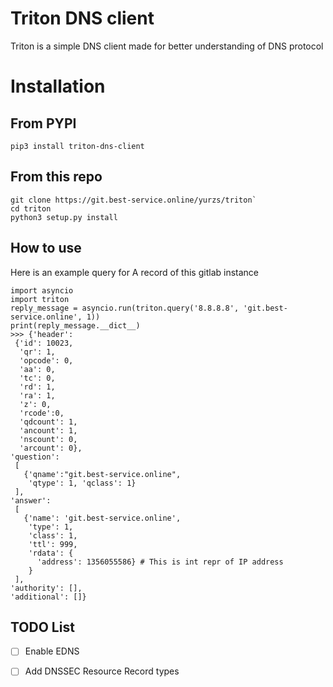 # Triton DNS client
Triton is a simple DNS client made for better understanding of DNS protocol

# Installation
## From PYPI

`pip3 install triton-dns-client`

## From this repo

```
git clone https://git.best-service.online/yurzs/triton`  
cd triton 
python3 setup.py install
```

## How to use

Here is an example query for A record of this gitlab instance
```
import asyncio
import triton
reply_message = asyncio.run(triton.query('8.8.8.8', 'git.best-service.online', 1))
print(reply_message.__dict__)
>>> {'header':
 {'id': 10023,
  'qr': 1,
  'opcode': 0,
  'aa': 0,
  'tc': 0,
  'rd': 1,
  'ra': 1,
  'z': 0,
  'rcode':0,
  'qdcount': 1,
  'ancount': 1,
  'nscount': 0,
  'arcount': 0},
'question':
 [
   {'qname':"git.best-service.online",
    'qtype': 1, 'qclass': 1}
 ],
'answer': 
 [
   {'name': 'git.best-service.online',
    'type': 1,
    'class': 1,
    'ttl': 999,
    'rdata': {
      'address': 1356055586} # This is int repr of IP address
    }
 ],
'authority': [],
'additional': []}
``` 

## TODO List
- [ ] Enable EDNS
- [ ] Add DNSSEC Resource Record types



